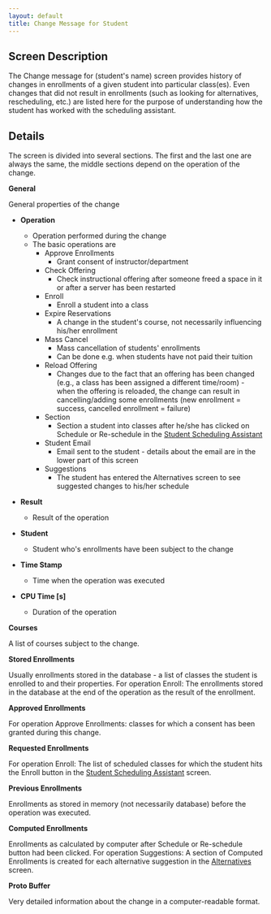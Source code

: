 ```yaml
---
layout: default
title: Change Message for Student
---
```



## Screen Description

The Change message for (student's name) screen provides history of changes in enrollments of a given student into particular class(es). Even changes that did not result in enrollments (such as looking for alternatives, rescheduling, etc.) are listed here for the purpose of understanding how the student has worked with the scheduling assistant.

## Details

The screen is divided into several sections. The first and the last one are always the same, the middle sections depend on the operation of the change.

**General**

General properties of the change

* **Operation**
	* Operation performed during the change
	* The basic operations are
		* Approve Enrollments
			* Grant consent of instructor/department
		* Check Offering
			* Check instructional offering after someone freed a space in it or after a server has been restarted
		* Enroll
			* Enroll a student into a class
		* Expire Reservations
			* A change in the student's course, not necessarily influencing his/her enrollment
		* Mass Cancel
			* Mass cancellation of students' enrollments
			* Can be done e.g. when students have not paid their tuition
		* Reload Offering
			* Changes due to the fact that an offering has been changed (e.g., a class has been assigned a different time/room) - when the offering is reloaded, the change can result in cancelling/adding some enrollments (new enrollment = success, cancelled enrollment = failure)
		* Section
			* Section a student into classes after he/she has clicked on Schedule or Re-schedule in the [Student Scheduling Assistant](student-scheduling-assistant)
		* Student Email
			* Email sent to the student - details about the email are in the lower part of this screen
		* Suggestions
			* The student has entered the Alternatives screen to see suggested changes to his/her schedule

* **Result**
	* Result of the operation

* **Student**
	* Student who's enrollments have been subject to the change

* **Time Stamp**
	* Time when the operation was executed

* **CPU Time [s]**
	* Duration of the operation

**Courses**

A list of courses subject to the change.

**Stored Enrollments**

Usually enrollments stored in the database - a list of classes the student is enrolled to and their properties. For operation Enroll: The enrollments stored in the database at the end of the operation as the result of the enrollment.

**Approved Enrollments**

For operation Approve Enrollments: classes for which a consent has been granted during this change.

**Requested Enrollments**

For operation Enroll: The list of scheduled classes for which the student hits the Enroll button in the [Student Scheduling Assistant](student-scheduling-assistant) screen.

**Previous Enrollments**

Enrollments as stored in memory (not necessarily database) before the operation was executed.

**Computed Enrollments**

Enrollments as calculated by computer after Schedule or Re-schedule button had been clicked. For operation Suggestions: A section of Computed Enrollments is created for each alternative suggestion in the [Alternatives](alternatives-for-class) screen.

**Proto Buffer**

Very detailed information about the change in a computer-readable format.

